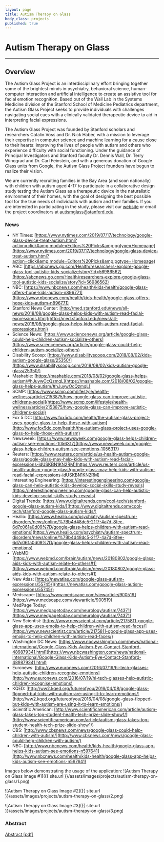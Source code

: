 ```yaml
---
layout: page
title: Autism Therapy on Glass
body_class: projects
published: true
---
```


# Autism Therapy on Glass
<hr>

## Overview
The Autism Glass Project is an interdisciplinary effort bringing together some of the brightest minds in psychiatry, behavioral science, human-computer interaction and artificial intelligence to create an assistive tool for facial emotion recognition. Based out of the Wall Lab in the Systems Medicine division of the Stanford School of Medicine Pediatrics department, the Autism Glass Project seeks to provide individuals with challenges navigating social cues with a clinically validated therapeutic device to aid in interpreting facial expressions. 

The Autism Glass Project was founded by Stanford scholars and researchers Catalin Voss and Dr. Nick Haber, with a mission to leverage their expertise in computer science and machine learning for a cause close to their hearts: improving the lives of people with autism and others who experience difficulty with social functioning. Under the guidance of Principal Investigators and Stanford faculty Dr. Dennis Wall, Dr. Terry Winograd and Dr. Carl Feinstein, and with a generous donation of Google Glass units from Google, the Autism Glass Project founders have begun to realize their vision. 

We are currently recruiting families in the Bay Area (and soon nationally) with children with autism aged 4-17 to participate in a collaborative design study testing the Autism Glass as a therapeutic device in the naturalistic environment of their homes, with the goal of designing the best possible tool for the true needs of individuals with autism and their families. If you are interested in participating in the study, please visit our [website](http://autismglass.stanford.edu) or email the project coordinators at autismglass@stanford.edu.

### News
* NY Times: [https://www.nytimes.com/2019/07/17/technology/google-glass-device-treat-autism.html?action=click&amp;module=Editors%20Picks&amp;pgtype=Homepage](https://www.nytimes.com/2019/07/17/technology/google-glass-device-treat-autism.html?action=click&amp;module=Editors%20Picks&amp;pgtype=Homepage)
* ABC: [https://abcnews.go.com/Health/researchers-explore-google-glass-tool-autistic-kids-socialize/story?id=56986562](https://abcnews.go.com/Health/researchers-explore-google-glass-tool-autistic-kids-socialize/story?id=56986562)
* NBC: [https://www.nbcnews.com/health/kids-health/google-glass-offers-hope-kids-autism-n896771](https://www.nbcnews.com/health/kids-health/google-glass-offers-hope-kids-autism-n896771)
* Stanford News Center: [http://med.stanford.edu/news/all-news/2018/08/google-glass-helps-kids-with-autism-read-facial-expressions.html](http://med.stanford.edu/news/all-news/2018/08/google-glass-helps-kids-with-autism-read-facial-expressions.html)
* Science News: [https://www.sciencenews.org/article/google-glass-could-help-children-autism-socialize-others](https://www.sciencenews.org/article/google-glass-could-help-children-autism-socialize-others)
* Disability Scoop: [https://www.disabilityscoop.com/2018/08/02/kids-autism-google-glass/25350/](https://www.disabilityscoop.com/2018/08/02/kids-autism-google-glass/25350/)
* Mashable: [https://mashable.com/2018/08/02/google-glass-helps-autism/#hJuywOcQzmqL](https://mashable.com/2018/08/02/google-glass-helps-autism/#hJuywOcQzmqL)
* SCMP: [https://www.scmp.com/lifestyle/health-wellness/article/2153875/how-google-glass-can-improve-autistic-childrens-social](https://www.scmp.com/lifestyle/health-wellness/article/2153875/how-google-glass-can-improve-autistic-childrens-social)
* Fox 5 DC: [http://www.fox5dc.com/health/the-autism-glass-project-uses-google-glass-to-help-those-with-autism](http://www.fox5dc.com/health/the-autism-glass-project-uses-google-glass-to-help-those-with-autism)
* Newsweek: [https://www.newsweek.com/google-glass-helps-children-autism-see-emotions-1056317](https://www.newsweek.com/google-glass-helps-children-autism-see-emotions-1056317)
* Reuters: [https://www.reuters.com/article/us-health-autism-google-glass/google-glass-may-help-kids-with-autism-read-facial-expressions-idUSKBN1KN2RM](https://www.reuters.com/article/us-health-autism-google-glass/google-glass-may-help-kids-with-autism-read-facial-expressions-idUSKBN1KN2RM)
* Interesting Engineering: [https://interestingengineering.com/google-glass-can-help-autistic-kids-develop-social-skills-study-reveals](https://interestingengineering.com/google-glass-can-help-autistic-kids-develop-social-skills-study-reveals)
* Digital Trends: [https://www.digitaltrends.com/cool-tech/stanford-google-glass-autism-kids/](https://www.digitaltrends.com/cool-tech/stanford-google-glass-autism-kids/)
* Healio: [https://www.healio.com/psychiatry/autism-spectrum-disorders/news/online/%7Bb4d48dc5-21f7-4a7d-8fee-6d7c061a0d09%7D/google-glass-helps-children-with-autism-read-emotions](https://www.healio.com/psychiatry/autism-spectrum-disorders/news/online/%7Bb4d48dc5-21f7-4a7d-8fee-6d7c061a0d09%7D/google-glass-helps-children-with-autism-read-emotions)
* WebMD: [https://www.webmd.com/brain/autism/news/20180802/google-glass-aids-kids-with-autism-relate-to-others#1](https://www.webmd.com/brain/autism/news/20180802/google-glass-aids-kids-with-autism-relate-to-others#1)
* New Atlas: [https://newatlas.com/google-glass-autism-expressions/55745/](https://newatlas.com/google-glass-autism-expressions/55745/)
* Medscape: [https://www.medscape.com/viewarticle/900519](https://www.medscape.com/viewarticle/900519)
* MedPage Today: [https://www.medpagetoday.com/neurology/autism/74371](https://www.medpagetoday.com/neurology/autism/74371)
* New Scientist: [https://www.newscientist.com/article/2175811-google-glass-app-uses-emojis-to-help-children-with-autism-read-faces/](https://www.newscientist.com/article/2175811-google-glass-app-uses-emojis-to-help-children-with-autism-read-faces/)
* Washington DC News: [https://www.nbcwashington.com/news/national-international/Google-Glass-Kids-Autism-Eye-Contact-Stanford-489879341.html](https://www.nbcwashington.com/news/national-international/Google-Glass-Kids-Autism-Eye-Contact-Stanford-489879341.html)
* Euronews: [http://www.euronews.com/2016/07/19/hi-tech-glasses-help-autistic-children-recognise-emotions](http://www.euronews.com/2016/07/19/hi-tech-glasses-help-autistic-children-recognise-emotions)
* KQED: [http://ww2.kqed.org/futureofyou/2016/04/08/google-glass-flopped-but-kids-with-autism-are-using-it-to-learn-emotions/](http://ww2.kqed.org/futureofyou/2016/04/08/google-glass-flopped-but-kids-with-autism-are-using-it-to-learn-emotions/)
* Scientific American: [http://www.scientificamerican.com/article/autism-glass-takes-top-student-health-tech-prize-slide-show1/](http://www.scientificamerican.com/article/autism-glass-takes-top-student-health-tech-prize-slide-show1/)
* CBS: [http://www.cbsnews.com/news/google-glass-could-help-children-with-autism/](http://www.cbsnews.com/news/google-glass-could-help-children-with-autism/)
* NBC: [http://www.nbcnews.com/health/kids-health/google-glass-app-helps-kids-autism-see-emotions-n597641](http://www.nbcnews.com/health/kids-health/google-glass-app-helps-kids-autism-see-emotions-n597641)

Images below demonstrating the usage of the application:
![Autism Therapy on Glass Image #1]({{ site.url }}/assets/images/projects/autism-therapy-on-glass/1.png)

![Autism Therapy on Glass Image #2]({{ site.url }}/assets/images/projects/autism-therapy-on-glass/2.png)

![Autism Therapy on Glass Image #3]({{ site.url }}/assets/images/projects/autism-therapy-on-glass/3.png)


### Abstract
[Abstract [pdf]](/docs/autism-therapy-on-glass_abstract.pdf)
